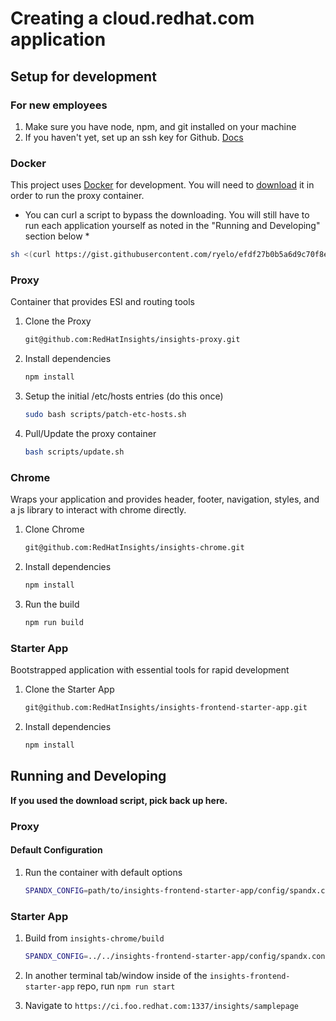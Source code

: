 # Creating a cloud.redhat.com application

## Setup for development

### For new employees

1. Make sure you have node, npm, and git installed on your machine
2. If you haven't yet, set up an ssh key for Github. [Docs](https://help.github.com/en/articles/generating-a-new-ssh-key-and-adding-it-to-the-ssh-agent)

### Docker

This project uses [Docker](https://www.docker.com/get-docker) for development. You will need to [download](https://www.docker.com/get-docker) it in order to run the proxy container.

* You can curl a script to bypass the downloading. You will still have to run each application yourself as noted in the "Running and Developing" section below *

``` bash
sh <(curl https://gist.githubusercontent.com/ryelo/efdf27b0b5a6d9c70f8e63b0abc1deaa/raw/f21dbc04443a61cf21d28a3d47467b4e072321bc/red-hat-insights-env.sh)
```

### Proxy

Container that provides ESI and routing tools

1. Clone the Proxy

    ```sh
    git@github.com:RedHatInsights/insights-proxy.git
    ```

2. Install dependencies

    ```sh
    npm install
    ```

3. Setup the initial /etc/hosts entries (do this once)

    ```sh
    sudo bash scripts/patch-etc-hosts.sh
    ```

4. Pull/Update the proxy container

    ```sh
    bash scripts/update.sh
    ```

### Chrome

Wraps your application and provides header, footer, navigation, styles, and a js library to interact with chrome directly.

1. Clone Chrome

    ```sh
    git@github.com:RedHatInsights/insights-chrome.git
    ```

2. Install dependencies

    ```sh
    npm install
    ```

3. Run the build

    ```sh
    npm run build
    ```

### Starter App

Bootstrapped application with essential tools for rapid development

1. Clone the Starter App

    ```sh
    git@github.com:RedHatInsights/insights-frontend-starter-app.git
    ```

2. Install dependencies

    ```sh
    npm install
    ```

## Running and Developing

**If you used the download script, pick back up here.**

### Proxy

#### Default Configuration

1. Run the container with default options

    ```sh
    SPANDX_CONFIG=path/to/insights-frontend-starter-app/config/spandx.config.js sh path/to/insights-proxy/scripts/run.sh
    ```

### Starter App

1. Build from `insights-chrome/build`

    ```sh
    SPANDX_CONFIG=../../insights-frontend-starter-app/config/spandx.config.js sh ../../insights-proxy/scripts/run.sh
    ```

2. In another terminal tab/window inside of the `insights-frontend-starter-app` repo, run `npm run start`

3. Navigate to `https://ci.foo.redhat.com:1337/insights/samplepage`